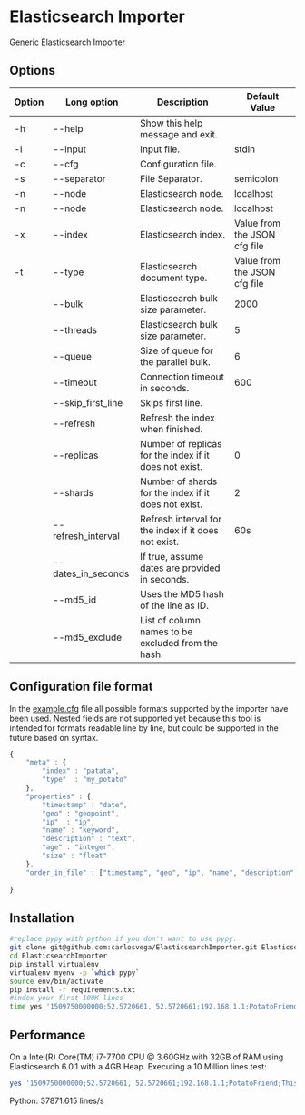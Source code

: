 # Elasticsearch Importer
Generic Elasticsearch Importer

## Options

| Option | Long option        | Description                                            | Default Value |
|--------|--------------------|--------------------------------------------------------|---------------|
| -h     | --help             | Show this help message and exit.                       |               |
| -i     | --input            | Input file.                                            | stdin         |
| -c     | --cfg              | Configuration file.                                    |               |
| -s     | --separator        | File Separator.                                        | semicolon     |
| -n     | --node             | Elasticsearch node.                                    | localhost     |
| -n     | --node             | Elasticsearch node.                                    | localhost     |
| -x     | --index            | Elasticsearch index.                                   | Value from the JSON cfg file |
| -t     | --type             | Elasticsearch document type.                           | Value from the JSON cfg file |
|        | --bulk             | Elasticsearch bulk size parameter.                     | 2000          |
|        | --threads          | Elasticsearch bulk size parameter.                     | 5             |
|        | --queue            | Size of queue for the parallel bulk.                   | 6             |
|        | --timeout          | Connection timeout in seconds.                         | 600           |
|        | --skip_first_line  | Skips first line.                                      |               |
|        | --refresh          | Refresh the index when finished.                       |               |
|        | --replicas         | Number of replicas for the index if it does not exist. | 0             |
|        | --shards           | Number of shards for the index if it does not exist.   | 2             |
|        | --refresh_interval | Refresh interval for the index if it does not exist.   | 60s           |
|        | --dates_in_seconds | If true, assume dates are provided in seconds.         |               |
|        | --md5_id           | Uses the MD5 hash of the line as ID.                   |               |
|        | --md5_exclude      | List of column names to be excluded from the hash.     |               |

## Configuration file format

In the [example.cfg](https://github.com/carlosvega/ElasticsearchImporter/blob/master/example.cfg) file all possible formats supported by the importer have been used. Nested fields are not supported yet because this tool is intended for formats readable line by line, but could be supported in the future based on syntax.

```JavaScript
{
	"meta" : {
		"index" : "patata",
		"type"  : "my_potato"
	},
	"properties" : {
		"timestamp" : "date",
		"geo" : "geopoint",
		"ip"  : "ip",
		"name" : "keyword",
		"description" : "text",
		"age" : "integer",
		"size" : "float"
	},
	"order_in_file" : ["timestamp", "geo", "ip", "name", "description", "age", "size"]
	
}
```

## Installation

```Bash
#replace pypy with python if you don't want to use pypy.
git clone git@github.com:carlosvega/ElasticsearchImporter.git ElasticsearchImporter
cd ElasticsearchImporter
pip install virtualenv
virtualenv myenv -p `which pypy`
source env/bin/activate 
pip install -r requirements.txt
#index your first 100K lines
time yes '1509750000000;52.5720661, 52.5720661;192.168.1.1;PotatoFriend;This is a potato and it is your friend;20;201.1' | head -100000 | pv -l | pypy elasticImporter.py -c example.cfg
```

## Performance

On a Intel(R) Core(TM) i7-7700 CPU @ 3.60GHz with 32GB of RAM using Elasticsearch 6.0.1  with a 4GB Heap.
Executing a 10 Million lines test:

```Bash
yes '1509750000000;52.5720661, 52.5720661;192.168.1.1;PotatoFriend;This is a potato and it is your friend;20;201.1' | head --10000000 | pv -l | time python elasticImporter.py -c example.cfg                                                             
```

Python: 37871.615 lines/s
